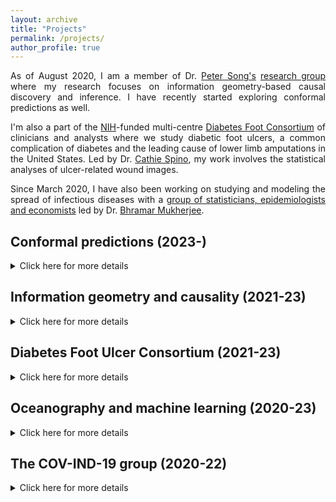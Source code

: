 ```yaml
---
layout: archive
title: "Projects"
permalink: /projects/
author_profile: true
---
```


<style>
body {
text-align: justify}
</style>

As of August 2020, I am a member of Dr. [Peter Song's](https://sph.umich.edu/faculty-profiles/song-peter.html) [research group](http://websites.umich.edu/~songlab/) where my research focuses on information geometry-based causal discovery and inference. I have recently started exploring conformal predictions as well.

I'm also a part of the [NIH](https://www.nih.gov)-funded multi-centre [Diabetes Foot Consortium](http://diabeticfootconsortium.org) of clinicians and analysts where we study diabetic foot ulcers, a common complication of diabetes and the leading cause of lower limb amputations in the United States. Led by Dr. [Cathie Spino](https://sph.umich.edu/faculty-profiles/spino-cathie.html), my work involves the statistical analyses of ulcer-related wound images. 

Since March 2020, I have also been working on studying and modeling the spread of infectious diseases with a [group of statisticians, epidemiologists and economists](https://umich-biostatistics.shinyapps.io/covid19/) led by Dr. [Bhramar Mukherjee](https://sph.umich.edu/faculty-profiles/mukherjee-bhramar.html).


## Conformal predictions (2023-)

<details>
<summary>Click here for more details</summary>
<br>
This part is still under construction! Please check this place again soon :) 
</details>


## Information geometry and causality (2021-23)

<details>
<summary>Click here for more details</summary>
<br>
Investigating public health disparities requires identifying underlying causal factors. This project forms the main focus of my dissertation. I propose novel and scalable analytic methods for causal discovery and inference with special emphasis on public health. Said methods bridge statistical and information theory for the sake of application to biomedical research. To solicit the interest of practitioners from diverse backgrounds, the proposed methods are accompanied by well-documented software.
</details>



## Diabetes Foot Ulcer Consortium (2021-23)

<details>
<summary>Click here for more details</summary>
<br>
The <a href="https://diabeticfootconsortium.org/">Diabetes Foot Consortium</a> is a multi-centre consortium funded by the NIH. In addition to performing standard statistical data analyses for the consortium, I have built a web-based dashboard that allows clinicians to access and download graphical and summary statistics associated with the study. In this dashboard, I was able to automate some data pooling and analysis pipelines, allowing for faster sharing of findings within the group. 

In addition to my work as an analyst, I took part in writing grants for ancillary projects within the consortium.
</details>

## Oceanography and machine learning (2020-23)

<details>
<summary>Click here for more details</summary>
<br>
One of my earliest collaborations was with a group of researchers from India who study trends in fish harvesting and its impact on aquatic life in the eastern part of India. I wrote software for implementing a Bayesian time series model that was successful in detecting change points in fish catch data in Eastern India. Since a lot of coastal communities in India rely heavily on fishing as the primary source of income, being able to predict fish catch is critical for advising policymakers on labour allocation as well as providing additional support during times of reduced fish catch. This is, in turn, helpful for improving the lives of coastal communities in India. 

My collaborators have helped me not only with analyzing oceanography data but also with understanding the massive impact of climate change on countless fishing villages along the coast of India. I have continued with this collaboration and am actively involved with a new machine learning-based project for time series forecasting of fish catch data.

For more information on this project and related papers please see my <a href="https://soumikp.github.io/publications/">publications</a> page. 
</details>

## The COV-IND-19 group (2020-22)

<details>
<summary>Click here for more details</summary>
<br>
Ever since COVID-19 became part of our lives, I have been involved with a group of researchers from the University of Michigan, Johns Hopkins University, Harvard University, Imperial College London, and other institutions from India, the UK, and the US to study and model infectious diseases. Specifically, I have been interested in the spatio-temporal forecasting of infectious diseases. 

Among many other challenges in improving health disparities, COVID-19 was a stark reminder of how underprepared humanity is, in terms of informing and protecting those with an elevated risk of illnesses during a pandemic. I hope that through collaborative research, we have an improved understanding of how diseases spread and have differential impacts on many communities. 

For more information on this project and related papers please see my <a href="https://soumikp.github.io/publications/">publications</a> page. 
</details>